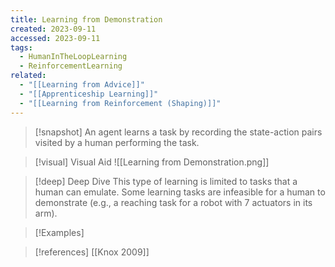 ```yaml
---
title: Learning from Demonstration
created: 2023-09-11
accessed: 2023-09-11
tags:
  - HumanInTheLoopLearning
  - ReinforcementLearning
related:
  - "[[Learning from Advice]]"
  - "[[Apprenticeship Learning]]"
  - "[[Learning from Reinforcement (Shaping)]]"
---
```

>[!snapshot]
>An agent learns a task by recording the state-action pairs visited by a human performing the task.

>[!visual] Visual Aid
>![[Learning from Demonstration.png]]

>[!deep] Deep Dive
>This type of learning is limited to tasks that a human can emulate.  Some learning tasks are infeasible for a human to demonstrate (e.g., a reaching task for a robot with 7 actuators in its arm).

>[!Examples]

>[!references]
>[[Knox 2009]]

